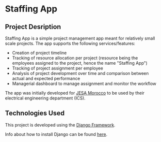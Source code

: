 # Staffing App

## Project Desription 

Staffing App is a simple project management app meant for relatively small scale projects. The app supports the following services/features:

* Creation of project timeline
* Tracking of resource allocation per project (resource being the employees assigned to the project, hence the name "Staffing App")
* Tracking of project assignment per employee
* Analysis of project development over time and comparison between actual and expected performance
* Managerial dashboard to manage assignment and monitor the workflow

The app was initially developed for [JESA Morocco](http://www.ocpgroup.ma/excellence-mondiale/partenariats-cles/jacobs-engineering-sa-jesa) to be used by their electrical engineering department (ICS).

## Technologies Used

This project is developed using the [Django Framework](https://www.djangoproject.com/).

Info about how to install Django can be found [here](https://docs.djangoproject.com/en/2.1/topics/install/).

